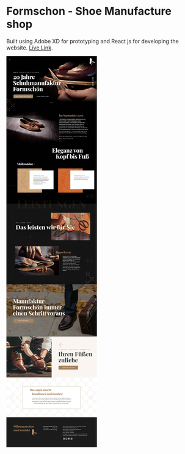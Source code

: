 # Formschon - Shoe Manufacture shop

Built using Adobe XD for prototyping and React js for developing the website.
[Live Link](https://formschon.netlify.app/).

![Alt text](./src/img/formschon-ui.jpg)


